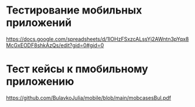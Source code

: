 # Тестирование мобильных приложений
https://docs.google.com/spreadsheets/d/1IOHzFSxzcALssYj2AWntn3pYqx8McGxEODF8shkAzQs/edit?gid=0#gid=0
# Тест кейсы к пмобильному приложению
https://github.com/BulavkoJulia/mobile/blob/main/mobcasesBul.pdf
